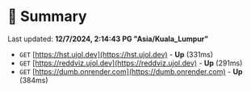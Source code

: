 # 📖 Summary
Last updated: **12/7/2024, 2:14:43 PG "Asia/Kuala_Lumpur"**

- `GET` [https://hst.ujol.dev](https://hst.ujol.dev) - **Up** (331ms)
- `GET` [https://reddviz.ujol.dev](https://reddviz.ujol.dev) - **Up** (291ms)
- `GET` [https://dumb.onrender.com](https://dumb.onrender.com) - **Up** (384ms)

